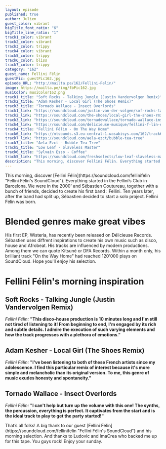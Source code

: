 ```yaml
---
layout: episode
published: true
author: Julien
guest_color: vibrant
bigTitle_font_ratio: "6"
bigTitle_line_ratio: "1"
track1_color: vibrant
track2_color: vibrant
track3_color: trippy
track4_color: vibrant
track5_color: trippy
track6_color: bliss
track7_color: trippy
category: "162"
guest_name: Fellini Félin
guestPic: guestPic162.jpg
episode_URL: "http://mailta.pe/162/Fellini-Felin/"
image: https://mailta.pe/img/fbPic162.jpg
musiColor: musiColor162.png
track1_title: "Soft Rocks - Talking Jungle (Justin Vandervolgen Remix)"
track2_title: "Adam Kesher - Local Girl (The Shoes Remix)"
track3_title: "Tornado Wallace - Insect Overlords"
track1_link: "https://soundcloud.com/justin-van-der-volgen/sof-rocks-talking-jungle"
track2_link: "https://soundcloud.com/the-shoes/local-girl-the-shoes-rmx"
track3_link: "https://soundcloud.com/tornadowallace/tornado-wallace-insect"
track4_link: "https://soundcloud.com/delicieuse-musique/fellini-f-lin-on-the-way-home?in=delicieuse-musique/sets/fellini-felin-wisteria-ep"
track4_title: "Fellini Félin - On The Way Home"
track6_link: "https://mtsounds.s3.eu-central-1.wasabisys.com/162/track6.mp3"
track7_link: "https://soundcloud.com/aela-ezct/bubble-tea-tree"
track7_title: "Aela Ezct - Bubble Tea Tree"
track5_title: "Low Leaf - Slaveless Master"
track6_title: "Sylvain Esso - Coffee"
track5_link: "https://soundcloud.com/freshselects/low-leaf-slaveless-master"
description: "This morning, discover Fellini Félin. Everything started in the Fellini’s Club in Barcelona. We were in the 2000 and Sébastien Coutureau, together with a bunch of friends, decided to create his first band : Fellini. Ten years later, after the band had split up, Sébastien decided to start a solo project. Fellini Félin was born."
---
```


<p id="introduction">This morning, discover [Fellini Félin](https://soundcloud.com/fellinifelin "Fellini Félin's SoundCloud"). Everything started in the Fellini’s Club in Barcelona. We were in the 2000' and Sébastien Coutureau, together with a bunch of friends, decided to create his first band : Fellini. Ten years later, after the band had split up, Sébastien decided to start a solo project. Fellini Félin was born.</p>

# Blended genres make great vibes

His first EP, Wisteria, has recently been released on Délicieuse Records. Sébastien uses diffrent inspirations to create his own music such as disco, house and Afrobeat. His tracks are influenced by modern productions. Among them we can quote Kitsuné or DFA Records. Within a month only, his brilliant track "On the Way Home" had reached 120'000 plays on SoundCloud. Hope you'll enjoy his selection.

# Fellini Félin's morning inspiration
 
## Soft Rocks - Talking Jungle (Justin Vandervolgen Remix)
_Fellini Félin:_ **"**This disco-house production is 10 minutes long and I'm still not tired of listening to it! From beginning to end, I'm engaged by its rich and subtle details. I admire the execution of such varying elements and how the track progresses with a plethora of emotions.**"**
 
## Adam Kesher - Local Girl (The Shoes Remix)
_Fellini Félin:_ **"**I've been listening to both of these French artists since my adolescence. I find this particular remix of interest because it's more simple and melancholic than its original version. To me, this genre of music exudes honesty and spontaneity.**"**
 
## Tornado Wallace - Insect Overlords
_Fellini Félin:_ **"**I can't help but turn up the volume with this one! The synths, the percussion, everything is perfect. It captivates from the start and is the ideal track to play to get the party started!**"** 
 
<p id="outroduction">
That’s all folks! A big thank to our guest [Fellini Félin](https://soundcloud.com/fellinifelin "Fellini Félin's SoundCloud") and his morning selection. And thanks to Ludovic and ImaCrea who backed me up for this tape. You guys rock!
Enjoy your sunday.
</p>